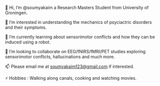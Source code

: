👋 Hi, I’m @soumyakaim a Research Masters Student from University of Groningen. 

👀 I’m interested in understanding the mechanics of psyciactric disorders and their symptoms. 

🌱 I’m currently learning about sensorimotor conflicts and how they can be induced using a robot. 

💞️ I’m looking to collaborate on EEG/fNIRS/fMRI/PET studies exploring sensorimotor conflicts, hallucinations and much more. 

📫 Please email me at soumyakaim123@gmail.com if interested. 

⚡ Hobbies : Walking along canals, cooking and watching movies. 

<!---
soumyakaim/soumyakaim is a ✨ special ✨ repository because its `README.md` (this file) appears on your GitHub profile.
You can click the Preview link to take a look at your changes.
--->
